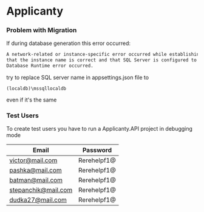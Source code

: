 # Applicanty

### Problem with Migration
If during database generation this error occurred:
``` sh
A network-related or instance-specific error occurred while establishing a connection to SQL Server. The server was not found or was not accessible. Verify
that the instance name is correct and that SQL Server is configured to allow remote connections. (provider: SQL Network Interfaces, error: 50 - Local 
Database Runtime error occurred.
```
try to replace  SQL server name in appsettings.json file to  
```
(localdb)\mssqllocaldb
```
even if it's the same

### Test Users
To create test users you have to run a Applicanty.API project in debugging mode

| Email             | Password |
| ------            | ------ |
|victor@mail.com    |Rerehelpf1@|
|pashka@mail.com    |Rerehelpf1@|
|batman@mail.com    |Rerehelpf1@|
|stepanchik@mail.com|Rerehelpf1@|
|dudka27@mail.com   |Rerehelpf1@|